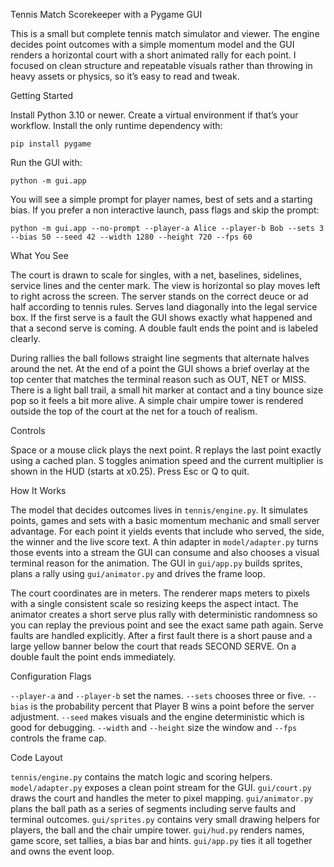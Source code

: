 Tennis Match Scorekeeper with a Pygame GUI

This is a small but complete tennis match simulator and viewer. The engine decides point outcomes with a simple momentum model and the GUI renders a horizontal court with a short animated rally for each point. I focused on clean structure and repeatable visuals rather than throwing in heavy assets or physics, so it’s easy to read and tweak.

Getting Started

Install Python 3.10 or newer. Create a virtual environment if that’s your workflow. Install the only runtime dependency with:

```
pip install pygame
```

Run the GUI with:

```
python -m gui.app
```

You will see a simple prompt for player names, best of sets and a starting bias. If you prefer a non interactive launch, pass flags and skip the prompt:

```
python -m gui.app --no-prompt --player-a Alice --player-b Bob --sets 3 --bias 50 --seed 42 --width 1280 --height 720 --fps 60
```

What You See

The court is drawn to scale for singles, with a net, baselines, sidelines, service lines and the center mark. The view is horizontal so play moves left to right across the screen. The server stands on the correct deuce or ad half according to tennis rules. Serves land diagonally into the legal service box. If the first serve is a fault the GUI shows exactly what happened and that a second serve is coming. A double fault ends the point and is labeled clearly.

During rallies the ball follows straight line segments that alternate halves around the net. At the end of a point the GUI shows a brief overlay at the top center that matches the terminal reason such as OUT, NET or MISS. There is a light ball trail, a small hit marker at contact and a tiny bounce size pop so it feels a bit more alive. A simple chair umpire tower is rendered outside the top of the court at the net for a touch of realism.

Controls

Space or a mouse click plays the next point. R replays the last point exactly using a cached plan. S toggles animation speed and the current multiplier is shown in the HUD (starts at x0.25). Press Esc or Q to quit.

How It Works

The model that decides outcomes lives in `tennis/engine.py`. It simulates points, games and sets with a basic momentum mechanic and small server advantage. For each point it yields events that include who served, the side, the winner and the live score text. A thin adapter in `model/adapter.py` turns those events into a stream the GUI can consume and also chooses a visual terminal reason for the animation. The GUI in `gui/app.py` builds sprites, plans a rally using `gui/animator.py` and drives the frame loop.

The court coordinates are in meters. The renderer maps meters to pixels with a single consistent scale so resizing keeps the aspect intact. The animator creates a short serve plus rally with deterministic randomness so you can replay the previous point and see the exact same path again. Serve faults are handled explicitly. After a first fault there is a short pause and a large yellow banner below the court that reads SECOND SERVE. On a double fault the point ends immediately.

Configuration Flags

`--player-a` and `--player-b` set the names. `--sets` chooses three or five. `--bias` is the probability percent that Player B wins a point before the server adjustment. `--seed` makes visuals and the engine deterministic which is good for debugging. `--width` and `--height` size the window and `--fps` controls the frame cap.

Code Layout

`tennis/engine.py` contains the match logic and scoring helpers. `model/adapter.py` exposes a clean point stream for the GUI. `gui/court.py` draws the court and handles the meter to pixel mapping. `gui/animator.py` plans the ball path as a series of segments including serve faults and terminal outcomes. `gui/sprites.py` contains very small drawing helpers for players, the ball and the chair umpire tower. `gui/hud.py` renders names, game score, set tallies, a bias bar and hints. `gui/app.py` ties it all together and owns the event loop.

 



